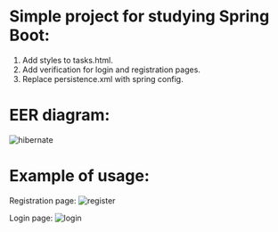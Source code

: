 # Simple project for studying Spring Boot:
1. Add styles to tasks.html.
2. Add verification for login and registration pages.
3. Replace persistence.xml with spring config.

# EER diagram:
![hibernate](https://user-images.githubusercontent.com/17299069/47139391-671a4d00-d2c4-11e8-89fc-4f0a184b0c65.png)

# Example of usage:
Registration page:
![register](https://user-images.githubusercontent.com/17299069/47163109-00b22080-d2fe-11e8-9a0f-eaac9e279655.PNG)

Login page:
![login](https://user-images.githubusercontent.com/17299069/47163211-335c1900-d2fe-11e8-90d1-505a2d60c7c8.PNG)
